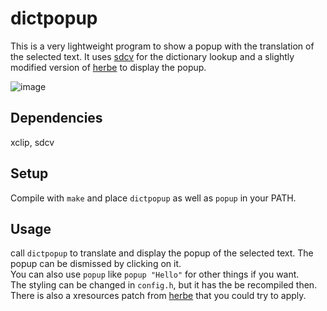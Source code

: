 # dictpopup

This is a very lightweight program to show a popup with the translation of the selected text. It uses [sdcv](https://github.com/Dushistov/sdcv) for the dictionary lookup and a slightly modified version of [herbe](https://github.com/dudik/herbe) to display the popup.

![image](https://github.com/GenjiFujimoto/dictpopup/assets/50422430/c4a3663b-fd91-4a66-95ad-f1528071c932)

## Dependencies
xclip, sdcv

## Setup
Compile with `make` and place `dictpopup` as well as `popup` in your PATH.

## Usage
call `dictpopup` to translate and display the popup of the selected text. The
popup can be dismissed by clicking on it.\
You can also use `popup` like `popup "Hello"` for other things if you want.\
The styling can be changed in `config.h`, but it has the be recompiled then.
There is also a xresources patch from [herbe](https://github.com/dudik/herbe)
that you could try to apply.
